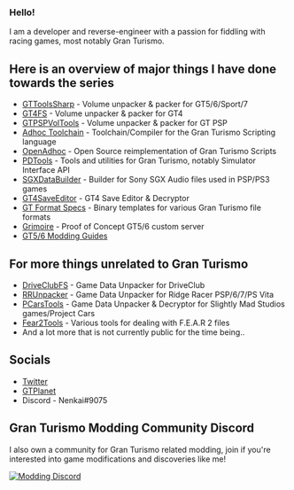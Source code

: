 ### Hello!

I am a developer and reverse-engineer with a passion for fiddling with racing games, most notably Gran Turismo.

## Here is an overview of major things I have done towards the series
* [GTToolsSharp](https://github.com/Nenkai/GTToolsSharp) - Volume unpacker & packer for GT5/6/Sport/7
* [GT4FS](https://github.com/Razer2015/GT4FS) - Volume unpacker & packer for GT4
* [GTPSPVolTools](https://github.com/Nenkai/GTPSPVolTools) - Volume unpacker & packer for GT PSP
* [Adhoc Toolchain](https://github.com/Nenkai/GTAdhocToolchain) - Toolchain/Compiler for the Gran Turismo Scripting language
* [OpenAdhoc](https://github.com/Nenkai/OpenAdhoc) - Open Source reimplementation of Gran Turismo Scripts
* [PDTools](https://github.com/Nenkai/PDTools) - Tools and utilities for Gran Turismo, notably Simulator Interface API
* [SGXDataBuilder](https://github.com/Nenkai/SGXDataBuilder) - Builder for Sony SGX Audio files used in PSP/PS3 games
* [GT4SaveEditor](https://github.com/Nenkai/GT4SaveEditor) - GT4 Save Editor & Decryptor
* [GT Format Specs](https://github.com/Nenkai/GT-File-Specifications-Documentation) - Binary templates for various Gran Turismo file formats
* [Grimoire](https://github.com/Nenkai/Grimoire) - Proof of Concept GT5/6 custom server
* [GT5/6 Modding Guides](https://github.com/Nenkai/Gran-Turismo-5-6-Modding-Guides)

## For more things unrelated to Gran Turismo
* [DriveClubFS](https://github.com/Nenkai/DriveClubFS) - Game Data Unpacker for DriveClub
* [RRUnpacker](https://github.com/Nenkai/RRUnpacker) - Game Data Unpacker for Ridge Racer PSP/6/7/PS Vita
* [PCarsTools](https://github.com/Nenkai/PCarsTools) - Game Data Unpacker & Decryptor for Slightly Mad Studios games/Project Cars
* [Fear2Tools](https://github.com/Nenkai/Fear2Tools) - Various tools for dealing with F.E.A.R 2 files
* And a lot more that is not currently public for the time being..

## Socials
* [Twitter](https://twitter.com/Nenkaai)
* [GTPlanet](https://www.gtplanet.net/forum/members/nenkai.313999/)
* Discord - Nenkai#9075

## Gran Turismo Modding Community Discord
I also own a community for Gran Turismo related modding, join if you're interested into game modifications and discoveries like me!

[![Modding Discord](https://discord.com/api/guilds/775896906500538378/embed.png?style=banner2)](https://discord.gg/YbJjbYEKzB)

